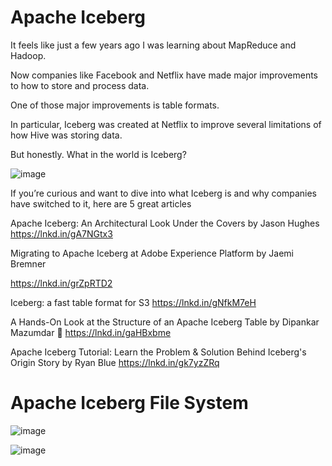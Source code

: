 # Apache Iceberg

It feels like just a few years ago I was learning about MapReduce and Hadoop.

Now companies like Facebook and Netflix have made major improvements to how to store and process data.

One of those major improvements is table formats.

In particular, Iceberg was created at Netflix to improve several limitations of how Hive was storing data.

But honestly. What in the world is Iceberg?

![image](https://user-images.githubusercontent.com/5849522/227791239-b1e9c049-2a2f-4115-876d-6695d813699f.png)


If you’re curious and want to dive into what Iceberg is and why companies have switched to it, here are 5 great articles

Apache Iceberg: An Architectural Look Under the Covers by Jason Hughes
https://lnkd.in/gA7NGtx3

Migrating to Apache Iceberg at Adobe Experience Platform by Jaemi Bremner

https://lnkd.in/grZpRTD2

Iceberg: a fast table format for S3
https://lnkd.in/gNfkM7eH

A Hands-On Look at the Structure of an Apache Iceberg Table by Dipankar Mazumdar 🥑
https://lnkd.in/gaHBxbme

Apache Iceberg Tutorial: Learn the Problem & Solution Behind Iceberg's Origin Story by Ryan Blue
https://lnkd.in/gk7yzZRq


# Apache Iceberg File System
![image](https://user-images.githubusercontent.com/5849522/184539183-8689f258-3394-47dd-a776-42780d2601a0.png)


![image](https://user-images.githubusercontent.com/5849522/180830422-a520558f-e500-4f18-8ac3-5f96276f557a.png)
